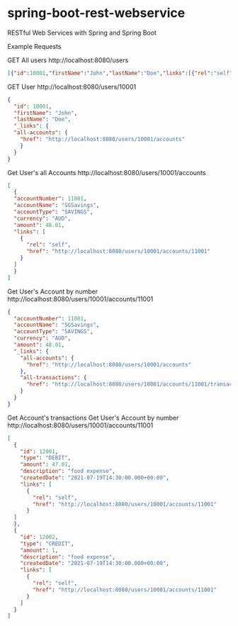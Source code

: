 # spring-boot-rest-webservice
RESTful Web Services with Spring and Spring Boot


Example Requests

GET All users http://localhost:8080/users
```json
[{"id":10001,"firstName":"John","lastName":"Doe","links":[{"rel":"self","href":"http://localhost:8080/users/10001"}]},{"id":10002,"firstName":"Jack","lastName":"New","links":[{"rel":"self","href":"http://localhost:8080/users/10002"}]}]
```

GET User http://localhost:8080/users/10001
```json
{
  "id": 10001,
  "firstName": "John",
  "lastName": "Doe",
  "_links": {
  "all-accounts": {
    "href": "http://localhost:8080/users/10001/accounts"
    }
  }
}
```

Get User's all Accounts http://localhost:8080/users/10001/accounts

```json
[
  {
  "accountNumber": 11001,
  "accountName": "SGSavings",
  "accountType": "SAVINGS",
  "currency": "AUD",
  "amount": 48.01,
  "links": [
    {
      "rel": "self",
      "href": "http://localhost:8080/users/10001/accounts/11001"
    }
  ]
  }
]
```

Get User's Account by number http://localhost:8080/users/10001/accounts/11001
```json
{
  "accountNumber": 11001,
  "accountName": "SGSavings",
  "accountType": "SAVINGS",
  "currency": "AUD",
  "amount": 48.01,
  "_links": {
    "all-accounts": {
      "href": "http://localhost:8080/users/10001/accounts"
    },
    "all-transactions": {
      "href": "http://localhost:8080/users/10001/accounts/11001/transactions"
    }
  }
}
```

Get Account's transactions Get User's Account by number http://localhost:8080/users/10001/accounts/11001
```json
[
  {
    "id": 12001,
    "type": "DEBIT",
    "amount": 47.01,
    "description": "food expense",
    "createdDate": "2021-07-19T14:30:00.000+00:00",
    "links": [
      {
        "rel": "self",
        "href": "http://localhost:8080/users/10001/accounts/11001"
      }
  ]
  },
  {
    "id": 12002,
    "type": "CREDIT",
    "amount": 1,
    "description": "food expense",
    "createdDate": "2021-07-19T14:30:00.000+00:00",
    "links": [
      {
        "rel": "self",
        "href": "http://localhost:8080/users/10001/accounts/11001"
      }
    ]
  }
]
```

